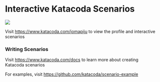# Interactive Katacoda Scenarios

[![](http://shields.katacoda.com/katacoda/jomapiju/count.svg)](https://www.katacoda.com/jomapiju "Get your profile on Katacoda.com")

Visit https://www.katacoda.com/jomapiju to view the profile and interactive scenarios

### Writing Scenarios
Visit https://www.katacoda.com/docs to learn more about creating Katacoda scenarios

For examples, visit https://github.com/katacoda/scenario-example
